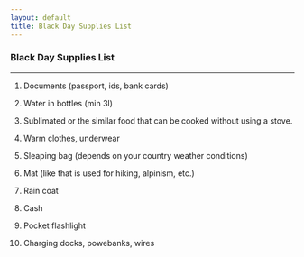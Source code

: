 ```yaml
---
layout: default
title: Black Day Supplies List
---
```

### Black Day Supplies List
<hr></hr>

1. Documents (passport, ids, bank cards)

2. Water in bottles (min 3l)

3. Sublimated or the similar food that can be cooked without using a stove.

4. Warm clothes, underwear

5. Sleaping bag (depends on your country weather conditions)

6. Mat (like that is used for hiking, alpinism, etc.)

7. Rain coat

8. Cash

9. Pocket flashlight

10. Charging docks, powebanks, wires
